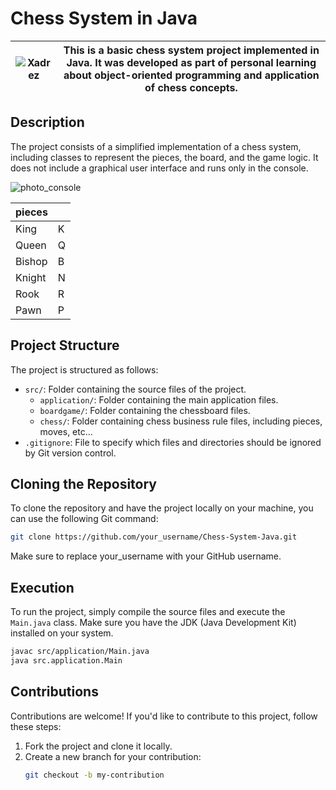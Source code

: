 # Chess System in Java
| ![Xadrez](https://cdn.discordapp.com/attachments/617549238246572063/1206694090008428604/image.png?ex=65dcf072&is=65ca7b72&hm=df123158cc96e2457532913d8e92a5d99031eef8c7bb8af7a1cf859a3edb8858&) | This is a basic chess system project implemented in Java. It was developed as part of personal learning about object-oriented programming and application of chess concepts. |
|---------------------------|--------------------------|

## Description

The project consists of a simplified implementation of a chess system, including classes to represent the pieces, the board, and the game logic. It does not include a graphical user interface and runs only in the console.

![photo_console](https://cdn.discordapp.com/attachments/617549238246572063/1206694210347081798/image.png?ex=65dcf08f&is=65ca7b8f&hm=d89e1c7f117a5fa459dad015df40ac30d545a30e9604482764381655fa3f0b15&)

| pieces |   |
|--------|---|
| King   | K |
| Queen  | Q |
| Bishop | B |
| Knight | N |
| Rook   | R |
| Pawn   | P |



## Project Structure

The project is structured as follows:

- `src/`: Folder containing the source files of the project.
  - `application/`: Folder containing the main application files.
  - `boardgame/`: Folder containing the chessboard files.
  - `chess/`: Folder containing chess business rule files, including pieces, moves, etc...
- `.gitignore`: File to specify which files and directories should be ignored by Git version control.

## Cloning the Repository

To clone the repository and have the project locally on your machine, you can use the following Git command:

```bash
git clone https://github.com/your_username/Chess-System-Java.git
```
Make sure to replace your_username with your GitHub username.

## Execution

To run the project, simply compile the source files and execute the `Main.java` class. Make sure you have the JDK (Java Development Kit) installed on your system.

```bash
javac src/application/Main.java
java src.application.Main
```

## Contributions

Contributions are welcome! If you'd like to contribute to this project, follow these steps:

1. Fork the project and clone it locally.
2. Create a new branch for your contribution:
   ```bash
   git checkout -b my-contribution
  ```